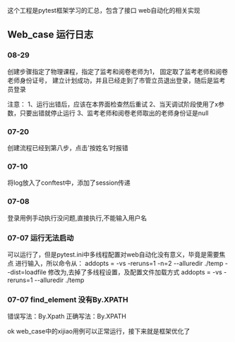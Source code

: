 这个工程是pytest框架学习的汇总，包含了接口
web自动化的相关实现

## Web_case 运行日志

### 08-29
创建步骤指定了物理课程，指定了监考和阅卷老师为1，
固定取了监考老师和阅卷老师身份证号，
建立计划成功，并且已经走到了市管立员退出登录，随后是监考员登录

注意：
1、运行出错后，应该在本界面检查然后重试
2、当天调试阶段使用了x参数，只要出错就停止运行
3、监考老师和阅卷老师取出的老师身份证是null

### 07-20
创建流程已经到第八步，点击'按姓名’时报错

### 07-10
将log放入了conftest中，添加了session传递

### 07-08 
登录用例手动执行没问题,直接执行,不能输入用户名

### 07-07 运行无法启动
可以运行了，但是pytest.ini中多线程配置对web自动化没有意义，毕竟是需要焦点
进行输入，所以命令从：
addopts = -vs -reruns=1 -n=2 --alluredir ./temp --dist=loadfile
修改为,去掉了多线程设置，及配置文件加载方式
addopts = -vs -reruns=1 --alluredir ./temp

### 07-07  find_element 没有By.XPATH
错误写法：By.Xpath
正确写法：By.XPATH

ok web_case中的xijiao用例可以正常运行，接下来就是框架优化了







